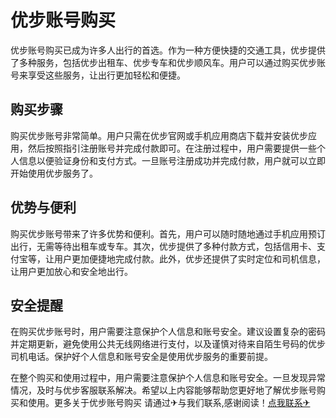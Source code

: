 # 优步账号购买

优步账号购买已成为许多人出行的首选。作为一种方便快捷的交通工具，优步提供了多种服务，包括优步出租车、优步专车和优步顺风车。用户可以通过购买优步账号来享受这些服务，让出行更加轻松和便捷。

## 购买步骤

购买优步账号非常简单。用户只需在优步官网或手机应用商店下载并安装优步应用，然后按照指引注册账号并完成付款即可。在注册过程中，用户需要提供一些个人信息以便验证身份和支付方式。一旦账号注册成功并完成付款，用户就可以立即开始使用优步服务了。

## 优势与便利

购买优步账号带来了许多优势和便利。首先，用户可以随时随地通过手机应用预订出行，无需等待出租车或专车。其次，优步提供了多种付款方式，包括信用卡、支付宝等，让用户更加便捷地完成付款。此外，优步还提供了实时定位和司机信息，让用户更加放心和安全地出行。

## 安全提醒

在购买优步账号时，用户需要注意保护个人信息和账号安全。建议设置复杂的密码并定期更新，避免使用公共无线网络进行支付，以及谨慎对待来自陌生号码的优步司机电话。保护好个人信息和账号安全是使用优步服务的重要前提。

在整个购买和使用过程中，用户需要注意保护个人信息和账号安全。一旦发现异常情况，及时与优步客服联系解决。希望以上内容能够帮助您更好地了解优步账号购买和使用。更多关于优步账号购买 请通过✈与我们联系,感谢阅读！[点我联系✈](https://m.G208.com)